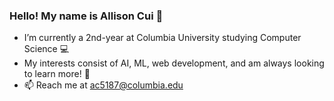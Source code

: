 ### Hello! My name is Allison Cui 👋
- I’m currently a 2nd-year at Columbia University studying Computer Science 💻
- My interests consist of AI, ML, web development, and am always looking to learn more! 🌱
- 📫 Reach me at ac5187@columbia.edu

<!--
**allisoncui/allisoncui** is a ✨ _special_ ✨ repository because its `README.md` (this file) appears on your GitHub profile.

Here are some ideas to get you started:

- 🔭 I’m currently working on ...
- 🌱 I’m currently learning ...
- 👯 I’m looking to collaborate on ...
- 🤔 I’m looking for help with ...
- 💬 Ask me about ...
- 📫 How to reach me: ...
- 😄 Pronouns: ...
- ⚡ Fun fact: ...
-->
